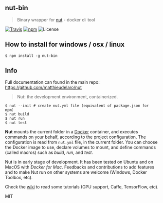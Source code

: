 nut-bin
----

> Binary wrapper for [nut](https://matthieudelaro.github.io/nut/) - docker cli tool

[![Travis](https://img.shields.io/travis/RnbWd/nut-bin.svg?style=flat-square)](https://travis-ci.org/RnbWd/nut-bin)
[![npm](https://img.shields.io/npm/v/nut-bin.svg?style=flat-square)](https://www.npmjs.com/package/nut-bin)
![License](https://img.shields.io/badge/licence-MIT-blue.svg?style=flat-square)

## How to install for windows / osx / linux

    $ npm install -g nut-bin

## Info

Full documentation can found in the main repo: https://github.com/matthieudelaro/nut

> Nut: the development environment, containerized.

    $ nut --init # create nut.yml file (equivalent of package.json for npm)
    $ nut build
    $ nut run
    $ nut test

**Nut** mounts the current folder in a [Docker](https://www.docker.com/) container, and executes commands on your behalf, according to the project configuration. The configuration is read from `nut.yml` file, in the current folder. You can choose the Docker image to use, declare volumes to mount, and define commands (called macros) such as *build*, *run*, and *test*.

Nut is in early stage of development. It has been tested on Ubuntu and on MacOS with *Docker for Mac*. Feedbacks and contributions to add features and to make Nut run on other systems are welcome (Windows, Docker Toolbox, etc).

Check the [wiki](https://github.com/matthieudelaro/nut/wiki) to read some tutorials (GPU support, Caffe, TensorFlow, etc).


MIT
